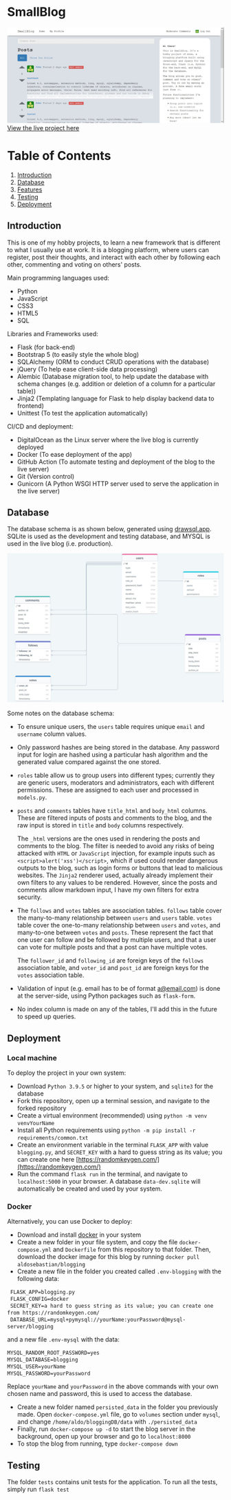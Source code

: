 SmallBlog
======
![](app/static/screenshot-index-page.jpg)
[View the live project here](http://64.225.68.141:8000/)

# Table of Contents
1. [Introduction](#introduction)
2. [Database](#database)
3. [Features](#features)
4. [Testing](#testing)
5. [Deployment](#deployment)

## Introduction
This is one of my hobby projects, to learn a new framework that is different to what I usually use at work. It is a blogging platform, where users can register, post their thoughts, and interact with each other by following each other, commenting and voting on others' posts.

Main programming languages used:

  * Python
  * JavaScript
  * CSS3
  * HTML5
  * SQL

Libraries and Frameworks used:
  * Flask (for back-end)
  * Bootstrap 5 (to easily style the whole blog)
  * SQLAlchemy (ORM to conduct CRUD operations with the database)
  * jQuery (To help ease client-side data processing)
  * Alembic (Database migration tool, to help update the database with schema changes (e.g. addition or deletion of a column for a particular table))
  * Jinja2 (Templating language for Flask to help display backend data to frontend)
  * Unittest (To test the application automatically)

CI/CD and deployment:
  * DigitalOcean as the Linux server where the live blog is currently deployed
  * Docker (To ease deployment of the app)
  * GitHub Action (To automate testing and deployment of the blog to the live server)
  * Git (Version control)
  * Gunicorn (A Python WSGI HTTP server used to serve the application in the live server)

## Database

The database schema is as shown below, generated using [drawsql.app](drawsql.app). SQLite is used as the development and testing database,
and MYSQL is used in the live blog (i.e. production).

![data](app/static/database.JPG)

Some notes on the database schema:

* To ensure unique users, the ```users``` table requires unique ```email``` and ```username``` column values.
* Only password hashes are being stored in the database. Any password input for login are hashed using a particular hash algorithm and the generated value compared against the one stored.

* ```roles``` table allow us to group users into different types; currently they are generic users, moderators and administrators, each with different permissions. These are assigned to each user and processed in ```models.py```.
* ```posts``` and ```comments``` tables have ```title_html``` and ```body_html``` columns. These are filtered inputs of posts and comments to the blog, and the raw input is stored in ```title``` and ```body``` columns respectively. 

  The ```_html``` versions are the ones used in rendering the posts and comments to the blog. The filter is needed to avoid any risks of being attacked with ```HTML``` or ```JavaScript``` injection, for example inputs such as ```<script>alert('xss')</script>```, which if used could render dangerous outputs to the blog, such as login forms or buttons that lead to malicious websites. The ```Jinja2``` renderer used, actually already implement their own filters to any values to be rendered. However, since the posts and comments allow markdown input, I have my own filters for extra security.
* The ```follows``` and ```votes``` tables are association tables. ```follows``` table cover the many-to-many relationship between ```users``` and ```users``` table. ```votes``` table cover the one-to-many relationship between ```users``` and ```votes```, and many-to-one between ```votes``` and ```posts```. These represent the fact that one user can follow and be followed by multiple users, and that a user can vote for multiple posts and that a post can have multiple votes.

  The ```follower_id``` and ```following_id``` are foreign keys of the ```follows``` association table, and ```voter_id``` and ```post_id``` are foreign keys for the ```votes``` association table.

* Validation of input (e.g. email has to be of format a@email.com) is done at the server-side, using Python packages such as ```flask-form```.
* No index column is made on any of the tables, I'll add this in the future to speed up queries.

## Deployment
### Local machine
To deploy the project in your own system:
* Download ```Python 3.9.5``` or higher to your system, and ```sqlite3``` for the database
* Fork this repository, open up a terminal session, and navigate to the forked repository
* Create a virtual environment (recommended) using ```python -m venv venvYourName```
* Install all Python requirements using ```python -m pip install -r requirements/common.txt```
* Create an environment variable in the terminal ```FLASK_APP``` with value ```blogging.py```, and
```SECRET_KEY``` with a hard to guess string as its value; you can create one here [https://randomkeygen.com/](https://randomkeygen.com/)
* Run the command ```flask run``` in the terminal, and navigate to ```localhost:5000``` in your browser. A database ```data-dev.sqlite``` will automatically be created and used by your system.

### Docker
Alternatively, you can use Docker to deploy:
 * Download and install [docker](https://docs.docker.com/compose/install/compose-desktop/) in your system
 * Create a new folder in your file system, and copy the file ```docker-compose.yml``` and ```Dockerfile``` from this repository to that folder. Then, download the docker image for this blog by running ```docker pull aldosebastian/blogging```
 * Create a new file in the folder you created called ```.env-blogging``` with the following data:
 ```
  FLASK_APP=blogging.py
  FLASK_CONFIG=docker
  SECRET_KEY=a hard to guess string as its value; you can create one from https://randomkeygen.com/
  DATABASE_URL=mysql+pymysql://yourName:yourPassword@mysql-server/blogging
 ```
  and a new file ```.env-mysql``` with the data:

 ```
 MYSQL_RANDOM_ROOT_PASSWORD=yes
 MYSQL_DATABASE=blogging
 MYSQL_USER=yourName
 MYSQL_PASSWORD=yourPassword
 ```

 Replace ```yourName``` and ```yourPassword``` in the above commands with your own chosen name and password, this is used to access the database.
 * Create a new folder named ```persisted_data``` in the folder you previously made. Open ```docker-compose.yml``` file, go to ```volumes``` section under ```mysql```, and change ```/home/aldo/bloggingDB/data``` with ```./persisted_data```
 * Finally, run ```docker-compose up -d``` to start the blog server in the background, open up your browser and go to ```localhost:8000```
 * To stop the blog from running, type ```docker-compose down```
 
 ## Testing
The folder ```tests``` contains unit tests for the application. To run all the tests, simply run ```flask test```